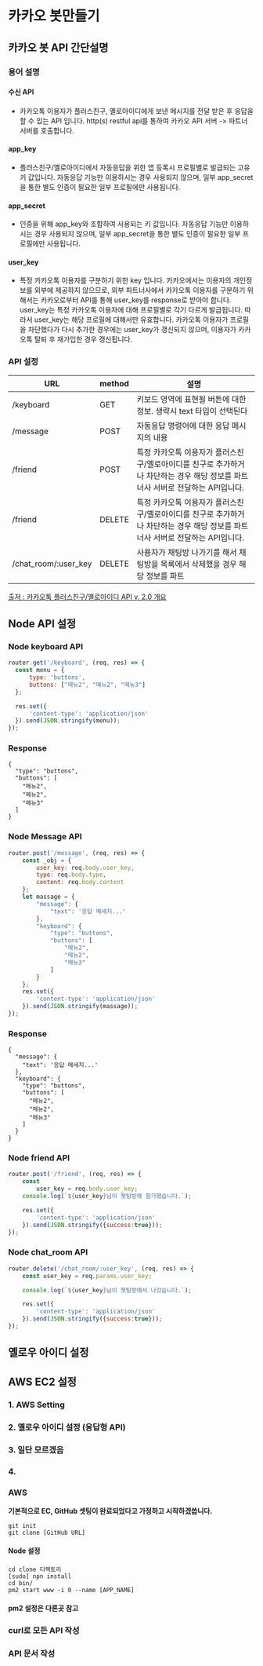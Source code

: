 # 카카오 봇만들기

## 카카오 봇 API 간단설명

### 용어 설명

#### 수신 API

- 카카오톡 이용자가 플러스친구, 옐로아이디에게 보낸 메시지를 전달 받은 후 응답을 할 수 있는 API 입니다. http(s) restful api를 통하여 카카오 API 서버 -> 파트너 서버를 호출합니다.

#### app_key

- 플러스친구/옐로아이디에서 자동응답을 위한 앱 등록시 프로필별로 발급되는 고유 키 값입니다. 자동응답 기능만 이용하시는 경우 사용되지 않으며, 일부 app_secret을 통한 별도 인증이 필요한 일부 프로필에만 사용됩니다.

#### app_secret

- 인증을 위해 app_key와 조합하여 사용되는 키 값입니다. 자동응답 기능만 이용하시는 경우 사용되지 않으며, 일부 app_secret을 통한 별도 인증이 필요한 일부 프로필에만 사용됩니다.

#### user_key

- 특정 카카오톡 이용자를 구분하기 위한 key 입니다. 카카오에서는 이용자의 개인정보를 외부에 제공하지 않으므로, 외부 파트너사에서 카카오톡 이용자를 구분하기 위해서는 카카오로부터 API를 통해 user_key를 response로 받아야 합니다. user_key는 특정 카카오톡 이용자에 대해 프로필별로 각기 다르게 발급됩니다. 따라서 user_key는 해당 프로필에 대해서만 유효합니다. 카카오톡 이용자가 프로필을 차단했다가 다시 추가한 경우에는 user_key가 갱신되지 않으며, 이용자가 카카오톡 탈퇴 후 재가입한 경우 갱신됩니다.

### API 설정

URL                  | method | 설명
-------------------- | ------ | ------------------------------------------------------------------------
/keyboard            | GET    | 키보드 영역에 표현될 버튼에 대한 정보. 생략시 text 타입이 선택된다
/message             | POST   | 자동응답 명령어에 대한 응답 메시지의 내용
/friend              | POST   | 특정 카카오톡 이용자가 플러스친구/옐로아이디를 친구로 추가하거나 차단하는 경우 해당 정보를 파트너사 서버로 전달하는 API입니다.
/friend              | DELETE | 특정 카카오톡 이용자가 플러스친구/옐로아이디를 친구로 추가하거나 차단하는 경우 해당 정보를 파트너사 서버로 전달하는 API입니다.
/chat_room/:user_key | DELETE | 사용자가 채팅방 나가기를 해서 채팅방을 목록에서 삭제했을 경우 해당 정보를 파트

[출저 : 카카오톡 플러스친구/옐로아이디 API v. 2.0 개요](https://github.com/plusfriend/auto_reply)

## Node API 설정

### Node keyboard API

```javascript
router.get('/keyboard', (req, res) => {
  const menu = {
      type: 'buttons',
      buttons: ["메뉴2", "메뉴2", "메뉴3"]
  };

  res.set({
      'content-type': 'application/json'
  }).send(JSON.stringify(menu));
});
```

### Response

```
{
  "type": "buttons",
  "buttons": [
    "메뉴2",
    "메뉴2",
    "메뉴3"
  ]
}
```

### Node Message API

```javascript
router.post('/message', (req, res) => {
    const _obj = {
        user_key: req.body.user_key,
        type: req.body.type,
        content: req.body.content
    };
    let massage = {
        "message": {
            "text": '응답 메세지...'
        },
        "keyboard": {
            "type": "buttons",
            "buttons": [
                "메뉴2",
                "메뉴2",
                "메뉴3"
            ]
        }
    };
    res.set({
        'content-type': 'application/json'
    }).send(JSON.stringify(massage));
});
```

### Response

```
{
  "message": {
    "text": '응답 메세지...'
  },
  "keyboard": {
    "type": "buttons",
    "buttons": [
      "메뉴2",
      "메뉴2",
      "메뉴3"
    ]
  }
}
```

### Node friend API

```javascript
router.post('/friend', (req, res) => {
    const
        user_key = req.body.user_key;
    console.log(`${user_key}님이 쳇팅방에 참가했습니다.`);

    res.set({
        'content-type': 'application/json'
    }).send(JSON.stringify({success:true}));
});
```

### Node chat_room API
```javascript
router.delete('/chat_room/:user_key', (req, res) => {
    const user_key = req.params.user_key;

    console.log(`${user_key}님이 쳇팅방에서 나갔습니다.`);

    res.set({
        'content-type': 'application/json'
    }).send(JSON.stringify({success:true}));
});
```

## 옐로우 아이디 설정

## AWS EC2 설정 

### 1\. AWS Setting

### 2\. 옐로우 아이디 설정 (응답형 API)

### 3\. 일단 모르겠음

### 4.

### AWS

**기본적으로 EC, GitHub 셋팅이 완료되었다고 가정하고 시작하겠씁니다.**

```git
git init
git clone [GitHub URL]
```

#### Node 설정

```
cd clone 디렉토리
[sudo] npn install
cd bin/
pm2 start www -i 0 --name [APP_NAME]
```

#### pm2 설정은 다론곳 참고

### curl로 모든 API 작성

### API 문서 작성
